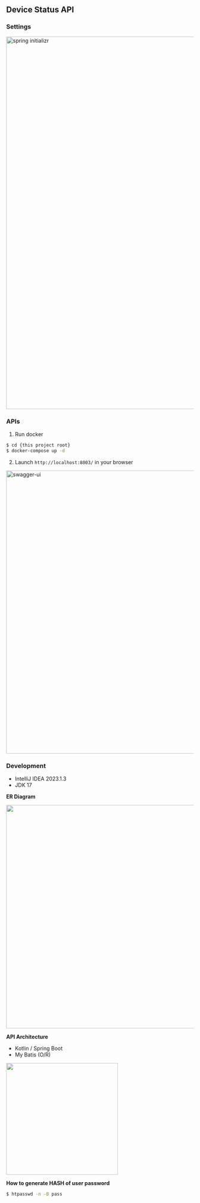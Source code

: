 ## Device Status API

### Settings

<img width="1000" alt="spring initializr" src="https://github.com/shusuke0812/Kikurage-API/assets/33107697/bca4da21-19c6-4bc2-bcd1-8dfc7709aa63">

### APIs

1. Run docker

```bash
$ cd {this project root}
$ docker-compose up -d
```

2. Launch `http://localhost:8003/` in your browser

<img width="760" alt="swagger-ui" src="https://github.com/shusuke0812/Kikurage-API/assets/33107697/0c1fdaaa-1575-4fb6-9b53-880aedd97cc0">

### Development
- IntelliJ IDEA 2023.1.3
- JDK 17

**ER Diagram**

<img width="600" src="https://github.com/shusuke0812/Kikurage-API/assets/33107697/80a9bcd9-11a3-4d9c-92c5-035bd53315d9">

**API Architecture**
- Kotlin / Spring Boot
- My Batis (O/R)

<img width="300" src="https://github.com/shusuke0812/Kikurage-API/assets/33107697/42003d34-3a16-4c0b-a03f-a4c8645b97be">

**How to generate HASH of user password**

```bash
$ htpasswd -n -B pass
```